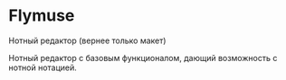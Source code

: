 # Flymuse
Нотный редактор (вернее только макет)

Нотный редактор с базовым функционалом, дающий возможность с нотной нотацией.
